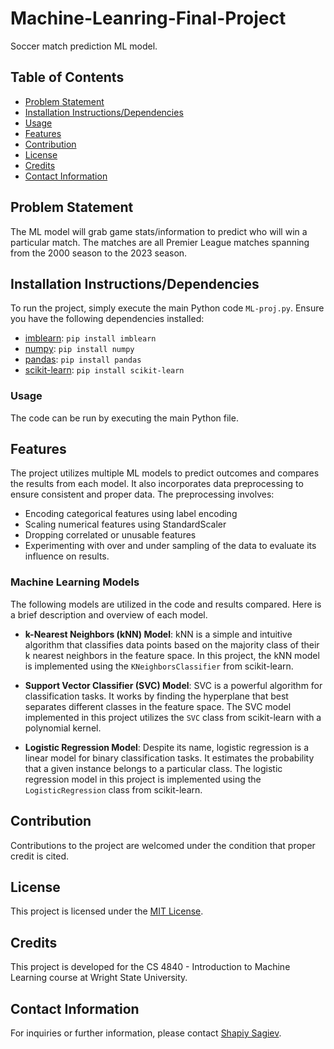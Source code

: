 # Machine-Leanring-Final-Project
Soccer match prediction ML model.

## Table of Contents
- [Problem Statement](#problem-statement)
- [Installation Instructions/Dependencies](#installation-instructionsdependencies)
- [Usage](#usage)
- [Features](#features)
- [Contribution](#contribution)
- [License](#license)
- [Credits](#credits)
- [Contact Information](#contact-information)

## Problem Statement
The ML model will grab game stats/information to predict who will win a particular match. The matches are all Premier League matches spanning from the 2000 season to the 2023 season.

## Installation Instructions/Dependencies
To run the project, simply execute the main Python code `ML-proj.py`. Ensure you have the following dependencies installed:
- [imblearn](https://github.com/scikit-learn-contrib/imbalanced-learn): `pip install imblearn`
- [numpy](https://numpy.org/install/): `pip install numpy`
- [pandas](https://pandas.pydata.org/pandas-docs/stable/getting_started/install.html): `pip install pandas`
- [scikit-learn](https://scikit-learn.org/stable/install.html): `pip install scikit-learn`

### Usage
The code can be run by executing the main Python file.

## Features
The project utilizes multiple ML models to predict outcomes and compares the results from each model. It also incorporates data preprocessing to ensure consistent and proper data. The preprocessing involves:
- Encoding categorical features using label encoding
- Scaling numerical features using StandardScaler
- Dropping correlated or unusable features
- Experimenting with over and under sampling of the data to evaluate its influence on results.

### Machine Learning Models
The following models are utilized in the code and results compared. Here is a brief description and overview of each model.
- **k-Nearest Neighbors (kNN) Model**: kNN is a simple and intuitive algorithm that classifies data points based on the majority class of their k nearest neighbors in the feature space. In this project, the kNN model is implemented using the `KNeighborsClassifier` from scikit-learn.
  
- **Support Vector Classifier (SVC) Model**: SVC is a powerful algorithm for classification tasks. It works by finding the hyperplane that best separates different classes in the feature space. The SVC model implemented in this project utilizes the `SVC` class from scikit-learn with a polynomial kernel.
  
- **Logistic Regression Model**: Despite its name, logistic regression is a linear model for binary classification tasks. It estimates the probability that a given instance belongs to a particular class. The logistic regression model in this project is implemented using the `LogisticRegression` class from scikit-learn.

## Contribution
Contributions to the project are welcomed under the condition that proper credit is cited.

## License
This project is licensed under the [MIT License](LICENSE).

## Credits
This project is developed for the CS 4840 - Introduction to Machine Learning course at Wright State University.

## Contact Information
For inquiries or further information, please contact [Shapiy Sagiev](https://www.linkedin.com/in/shapiy-sagiev/).

